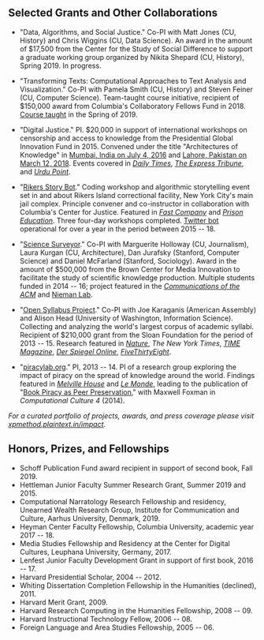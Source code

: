 ## Selected Grants and Other Collaborations

- "Data, Algorithms, and Social Justice." Co-PI with Matt Jones (CU, History) and Chris Wiggins
  (CU, Data Science). An award in the amount of $17,500 from the Center for the Study of Social
Difference to support a graduate working group organized by Nikita Shepard (CU, History),
Spring 2019. In progress.

- "Transforming Texts: Computational Approaches to Text Analysis and Visualization." Co-PI with
  Pamela Smith (CU, History) and Steven Feiner (CU, Computer Science). Team-taught course
initiative, recipient of $150,000 award from Columbia's Collaboratory Fellows Fund in 2018.
[Course
taught](https://docs.google.com/document/d/1bXizmvk-NwnyC8-vWQz5UsQXGsWW_Mh62x3jbdX79ZU) in the
Spring of 2019.

- "Digital Justice." PI. $20,000 in support of international workshops on censorship and access
  to knowledge from the Presidential Global Innovation Fund in 2015.  Convened under the title
"Architectures of Knowledge" in [Mumbai, India on July 4,
2016](http://xpmethod.plaintext.in/events/dissent.html) and [Lahore, Pakistan on March 12,
2018](http://xpmethod.plaintext.in/events/lahore.html). Events covered in [*Daily
Times*](https://web.archive.org/web/20180319221925/https://dailytimes.com.pk/216569/inside-punjabs-plan-to-digitise-its-past/),
[*The Express
Tribune*](https://web.archive.org/web/20180315022414/https://tribune.com.pk/story/1658149/1-preserving-assets-set-digitise-punjabs-rare-historical-archives/),
and [*Urdu
Point*](https://web.archive.org/web/20180315021822/https://www.urdupoint.com/en/technology/punjab-information-technology-board-informat-281206.html).

- "[Rikers Story Bot](http://xpmethod.plaintext.in/technologies-of-dissent/rikersbot.html)."
  Coding workshop and algorithmic storytelling event set in and about Rikers Island
correctional facility, New York City's main jail complex. Principle convener and co-instructor
in collaboration with Columbia's Center for Justice. Featured in [*Fast
Company*](https://web.archive.org/web/20151203024210/http://www.fastcompany.com/3053907/innovation-agents/how-rikers-inmates-and-columbia-students-built-a-twitter-bot-with-no-inter)
and [*Prison
Education*](https://web.archive.org/web/20151210114937/http://www.prisoneducation.com/prison-education-news//from-the-streets-to-programming-tweets).
Three four-day workshops completed. [Twitter bot](https://twitter.com/rikersbot) operational
for over a year in the period between 2015 -- 18.

- "[Science
  Surveyor](http://xpmethod.plaintext.in/literary-modeling-and-visualization-lab/surveyor.html)."
Co-PI with Marguerite Holloway (CU, Journalism), Laura Kurgan (CU, Architecture), Dan Jurafsky
(Stanford, Computer Science) and Daniel McFarland (Stanford, Sociology). Award in the amount of
$500,000 from the Brown Center for Media Innovation to facilitate the study of scientific
knowledge production. Multiple students funded in 2014 -- 16; project featured in the
[*Communications of the
ACM*](https://web.archive.org/web/20161130071305/http://cacm.acm.org:80/magazines/2015/5/186011-putting-the-data-science-into-journalism/abstract)
and [Nieman
Lab](https://web.archive.org/web/20161204232752/http://www.niemanlab.org/2015/10/a-group-of-researchers-is-trying-to-help-science-journalists-parse-academic-articles-on-deadline/).

- "[Open Syllabus
  Project](http://xpmethod.plaintext.in/knowledge-design-studio/open-syllabus-project.html)."
Co-PI with Joe Karaganis (American Assembly) and Alison Head (University of Washington,
Information Science). Collecting and analyzing the world's largest corpus of academic syllabi.
Recipient of $210,000 grant from the Sloan Foundation for the period of 2013 -- 15. Research
featured in
[*Nature*](https://web.archive.org/web/20190319032021/http://www.nature.com/news/mining-the-secrets-of-college-syllabuses-1.20905),
*The New York Times*, [*TIME
Magazine*](http://web.archive.org/web/20160320180619/http://time.com/4234719/college-textbooks-female-writers/),
[*Der Spiegel
Online*](http://web.archive.org/web/20160320181648/http://www.spiegel.de/unispiegel/studium/aristoteles-bis-marx-diese-zehn-buecher-muessen-studenten-in-harvard-lesen-a-1074279.html),
[*FiveThirtyEight*](http://web.archive.org/web/20160320182627/http://fivethirtyeight.com/features/to-kill-a-mockingbird-author-harper-lee-dies/).

- "[piracylab.org](http://xpmethod.plaintext.in/knowledge-design-studio/piracyLab.html)." PI,
  2013 -- 14. PI of a research group exploring the impact of piracy on the spread of knowledge
around the world.  Findings featured in [*Melville
House*](https://web.archive.org/web/20190319032506/https://www.mhpbooks.com/piracy-lab-study-investigates-e-book-piracy/)
and [*Le
Monde*](https://raw.githubusercontent.com/xpmethod/xpmethod.github.io/master/public/images/lemonde1.png),
leading to the publication of "[Book Piracy as Peer
Preservation](http://computationalculture.net/article/book-piracy-as-peer-preservation)," with
Maxwell Foxman in *Computational Culture 4* (2014).

*For a curated portfolio of projects, awards, and press coverage please visit
[xpmethod.plaintext.in/impact](https://xpmethod.plaintext.in/impact.html).*

## Honors, Prizes, and Fellowships

- Schoff Publication Fund award recipient in support of second book, Fall 2019.
- Hettleman Junior Faculty Summer Research Grant, Summer 2019 and 2015.
- Computational Narratology Research Fellowship and residency, Unearned Wealth Research Group,
  Institute for Communication and Culture, Aarhus University, Denmark, 2019.
- Heyman Center Faculty Fellowship, Columbia University, academic year 2017 -- 18.
- Media Studies Fellowship and Residency at the Center for Digital Cultures, Leuphana
  University, Germany, 2017.
- Lenfest Junior Faculty Development Grant in support of first book, 2016 -- 17.
- Harvard Presidential Scholar, 2004 -- 2012.
- Whiting Dissertation Completion Fellowship in the Humanities (declined), 2011.
- Harvard Merit Grant, 2009.
- Harvard Research Computing in the Humanities Fellowship, 2008 -- 09.
- Harvard Instructional Technology Fellow, 2006 -- 08.
- Foreign Language and Area Studies Fellowship, 2005 -- 06.

